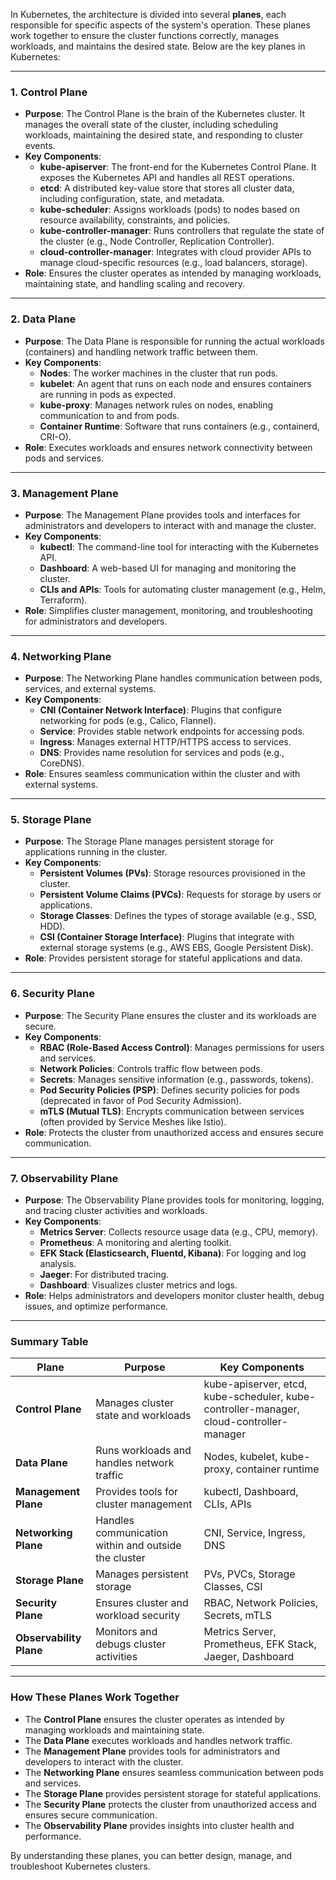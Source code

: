 In Kubernetes, the architecture is divided into several **planes**, each responsible for specific aspects of the system's operation. These planes work together to ensure the cluster functions correctly, manages workloads, and maintains the desired state. Below are the key planes in Kubernetes:

---

### 1. **Control Plane**
   - **Purpose**: The Control Plane is the brain of the Kubernetes cluster. It manages the overall state of the cluster, including scheduling workloads, maintaining the desired state, and responding to cluster events.
   - **Key Components**:
     - **kube-apiserver**: The front-end for the Kubernetes Control Plane. It exposes the Kubernetes API and handles all REST operations.
     - **etcd**: A distributed key-value store that stores all cluster data, including configuration, state, and metadata.
     - **kube-scheduler**: Assigns workloads (pods) to nodes based on resource availability, constraints, and policies.
     - **kube-controller-manager**: Runs controllers that regulate the state of the cluster (e.g., Node Controller, Replication Controller).
     - **cloud-controller-manager**: Integrates with cloud provider APIs to manage cloud-specific resources (e.g., load balancers, storage).
   - **Role**: Ensures the cluster operates as intended by managing workloads, maintaining state, and handling scaling and recovery.

---

### 2. **Data Plane**
   - **Purpose**: The Data Plane is responsible for running the actual workloads (containers) and handling network traffic between them.
   - **Key Components**:
     - **Nodes**: The worker machines in the cluster that run pods.
     - **kubelet**: An agent that runs on each node and ensures containers are running in pods as expected.
     - **kube-proxy**: Manages network rules on nodes, enabling communication to and from pods.
     - **Container Runtime**: Software that runs containers (e.g., containerd, CRI-O).
   - **Role**: Executes workloads and ensures network connectivity between pods and services.

---

### 3. **Management Plane**
   - **Purpose**: The Management Plane provides tools and interfaces for administrators and developers to interact with and manage the cluster.
   - **Key Components**:
     - **kubectl**: The command-line tool for interacting with the Kubernetes API.
     - **Dashboard**: A web-based UI for managing and monitoring the cluster.
     - **CLIs and APIs**: Tools for automating cluster management (e.g., Helm, Terraform).
   - **Role**: Simplifies cluster management, monitoring, and troubleshooting for administrators and developers.

---

### 4. **Networking Plane**
   - **Purpose**: The Networking Plane handles communication between pods, services, and external systems.
   - **Key Components**:
     - **CNI (Container Network Interface)**: Plugins that configure networking for pods (e.g., Calico, Flannel).
     - **Service**: Provides stable network endpoints for accessing pods.
     - **Ingress**: Manages external HTTP/HTTPS access to services.
     - **DNS**: Provides name resolution for services and pods (e.g., CoreDNS).
   - **Role**: Ensures seamless communication within the cluster and with external systems.

---

### 5. **Storage Plane**
   - **Purpose**: The Storage Plane manages persistent storage for applications running in the cluster.
   - **Key Components**:
     - **Persistent Volumes (PVs)**: Storage resources provisioned in the cluster.
     - **Persistent Volume Claims (PVCs)**: Requests for storage by users or applications.
     - **Storage Classes**: Defines the types of storage available (e.g., SSD, HDD).
     - **CSI (Container Storage Interface)**: Plugins that integrate with external storage systems (e.g., AWS EBS, Google Persistent Disk).
   - **Role**: Provides persistent storage for stateful applications and data.

---

### 6. **Security Plane**
   - **Purpose**: The Security Plane ensures the cluster and its workloads are secure.
   - **Key Components**:
     - **RBAC (Role-Based Access Control)**: Manages permissions for users and services.
     - **Network Policies**: Controls traffic flow between pods.
     - **Secrets**: Manages sensitive information (e.g., passwords, tokens).
     - **Pod Security Policies (PSP)**: Defines security policies for pods (deprecated in favor of Pod Security Admission).
     - **mTLS (Mutual TLS)**: Encrypts communication between services (often provided by Service Meshes like Istio).
   - **Role**: Protects the cluster from unauthorized access and ensures secure communication.

---

### 7. **Observability Plane**
   - **Purpose**: The Observability Plane provides tools for monitoring, logging, and tracing cluster activities and workloads.
   - **Key Components**:
     - **Metrics Server**: Collects resource usage data (e.g., CPU, memory).
     - **Prometheus**: A monitoring and alerting toolkit.
     - **EFK Stack (Elasticsearch, Fluentd, Kibana)**: For logging and log analysis.
     - **Jaeger**: For distributed tracing.
     - **Dashboard**: Visualizes cluster metrics and logs.
   - **Role**: Helps administrators and developers monitor cluster health, debug issues, and optimize performance.

---

### Summary Table

| Plane               | Purpose                                      | Key Components                                                                 |
|---------------------|----------------------------------------------|--------------------------------------------------------------------------------|
| **Control Plane**   | Manages cluster state and workloads          | kube-apiserver, etcd, kube-scheduler, kube-controller-manager, cloud-controller-manager |
| **Data Plane**      | Runs workloads and handles network traffic   | Nodes, kubelet, kube-proxy, container runtime                                  |
| **Management Plane**| Provides tools for cluster management        | kubectl, Dashboard, CLIs, APIs                                                |
| **Networking Plane**| Handles communication within and outside the cluster | CNI, Service, Ingress, DNS                                                    |
| **Storage Plane**   | Manages persistent storage                   | PVs, PVCs, Storage Classes, CSI                                               |
| **Security Plane**  | Ensures cluster and workload security        | RBAC, Network Policies, Secrets, mTLS                                         |
| **Observability Plane** | Monitors and debugs cluster activities   | Metrics Server, Prometheus, EFK Stack, Jaeger, Dashboard                       |

---

### How These Planes Work Together
- The **Control Plane** ensures the cluster operates as intended by managing workloads and maintaining state.
- The **Data Plane** executes workloads and handles network traffic.
- The **Management Plane** provides tools for administrators and developers to interact with the cluster.
- The **Networking Plane** ensures seamless communication between pods and services.
- The **Storage Plane** provides persistent storage for stateful applications.
- The **Security Plane** protects the cluster from unauthorized access and ensures secure communication.
- The **Observability Plane** provides insights into cluster health and performance.

By understanding these planes, you can better design, manage, and troubleshoot Kubernetes clusters.
